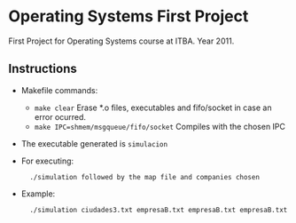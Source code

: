 Operating Systems First Project
================================

First Project for Operating Systems course at ITBA. Year 2011.

## Instructions

- Makefile commands:
  - `make clear` Erase *.o files, executables and fifo/socket in case an error ocurred.
  - `make IPC=shmem/msgqueue/fifo/socket` Compiles with the chosen IPC

- The executable generated is `simulacion`

- For executing:

        ./simulation followed by the map file and companies chosen

- Example:

        ./simulation ciudades3.txt empresaB.txt empresaB.txt empresaB.txt
